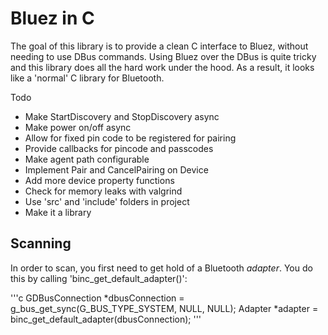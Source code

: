 # Bluez in C


The goal of this library is to provide a clean C interface to Bluez, without needing to use DBus commands. Using Bluez over the DBus is quite tricky and this library does all the hard work under the hood. 
As a result, it looks like a 'normal' C library for Bluetooth.

Todo
* Make StartDiscovery and StopDiscovery async
* Make power on/off async
* Allow for fixed pin code to be registered for pairing
* Provide callbacks for pincode and passcodes
* Make agent path configurable
* Implement Pair and CancelPairing on Device
* Add more device property functions
* Check for memory leaks with valgrind
* Use 'src' and 'include' folders in project
* Make it a library

## Scanning

In order to scan, you first need to get hold of a Bluetooth *adapter*. 
You do this by calling 'binc_get_default_adapter()':

'''c
GDBusConnection *dbusConnection = g_bus_get_sync(G_BUS_TYPE_SYSTEM, NULL, NULL);
Adapter *adapter = binc_get_default_adapter(dbusConnection);
'''